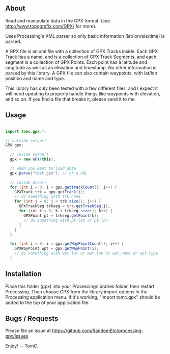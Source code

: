 
About
-----

Read and manipulate data in the GPX format. (see http://www.topografix.com/GPX/ for more).

Uses Processing's XML parser so only basic information (lat/lon/ele/time) is parsed.

A GPX file is an xml file with a collection of GPX Tracks inside.  Each GPX Track has a name, and is a collection of GPX Track Segments, and each segment is a collection of GPX Points.  Each point has a latitude and longitude as well as an elevation and timestamp.  No other information is parsed by this library.  A GPX file can also contain waypoints, with lat/lon position and name and type.

This library has only been tested with a few different files, and I expect it will need updating to properly handle things like waypoints with elevation, and so on.  If you find a file that breaks it, please send it to me.

Usage
-----

```java

import tomc.gpx.*;

// outside setup()
GPX gpx;

  // inside setup()
  gpx = new GPX(this);

  // when you want to load data
  gpx.parse("test.gpx"); // or a URL

  // inside draw()
  for (int i = 0; i < gpx.getTrackCount(); i++) {
    GPXTrack trk = gpx.getTrack(i);
    // do something with trk.name
    for (int j = 0; j < trk.size(); j++) {
      GPXTrackSeg trkseg = trk.getTrackSeg(j);
      for (int k = 0; k < trkseg.size(); k++) {
        GPXPoint pt = trkseg.getPoint(k);
        // do something with pt.lat or pt.lon
      }
    }
  }

  for (int i = 0; i < gpx.getWayPointCount(); i++) {
    GPXWayPoint wpt = gpx.getWayPoint(i);
    // do something with wpt.lat or wpt.lon or wpt.name or wpt.type
  }
```

Installation
------------

Place this folder (gpx) into your Processing/libraries folder, then restart Processing.
Then choose GPX from the library import options in the Processing application menu.
If it's working, "import tomc.gpx" should be added to the top of your application file.


Bugs / Requests
---------------

Please file an issue at https://github.com/RandomEtc/processing-gpx/issues


Enjoy! -- TomC.

